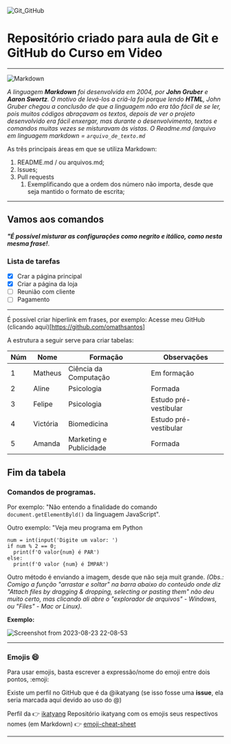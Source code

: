 ![Git_GitHub](https://github.com/omathsantos/CursoEmVideo/assets/88942151/67cd005c-2ec7-4767-9a53-da68ade88a12)


# Repositório criado para aula de Git e GitHub do Curso em Video


---

![Markdown](https://github.com/omathsantos/CursoEmVideo/assets/88942151/05c382a8-1de9-4066-adad-e9f3c939b39f)


_A linguagem __Markdown__ foi desenvolvida em 2004, por **John Gruber** e **Aaron Swortz**. O motivo de levá-los a criá-la foi porque lendo **HTML**, John Gruber chegou a conclusão de que a linguagem não era tão fácil de se ler, pois muitos códigos abraçavam os textos, depois de ver o projeto desenvolvido era fácil enxergar, mas durante o desenvolvimento, textos e comandos muitas vezes se misturavam às vistas. O Readme.md (arquivo em linguagem markdown = ```arquivo_de_texto.md```_

As três principais áreas em que se utiliza Markdown:
1. README.md / ou arquivos.md;
1. Issues;
3. Pull requests
   1. Exemplificando que a ordem dos número não importa, desde que seja mantido o formato de escrita;
---
## Vamos aos comandos

__*"É possível misturar as configurações como negrito e itálico, como nesta mesma frase!*__.

### Lista de tarefas
- [x] Crar a página principal
- [x] Criar a página da loja
- [ ] Reunião com cliente
- [ ] Pagamento
---
É possível criar hiperlink em frases, por exemplo:
Acesse meu GitHub (clicando aqui)[https://github.com/omathsantos]

A estrutura a seguir serve para criar tabelas:

Núm | Nome | Formação | Observações
---|---|---|---
1 | Matheus | Ciência da Computação | Em formação
2 | Aline | Psicologia | Formada
3 | Felipe | Psicologia | Estudo pré-vestibular
4 | Victória | Biomedicina | Estudo pré-vestibular
5 | Amanda | Marketing e Publicidade | Formada

Fim da tabela
---
### Comandos de programas.
Por exemplo: "Não entendo a finalidade do comando `document.getElementByld()` da linguagem JavaScript".

Outro exemplo: "Veja meu programa em Python
```
num = int(input('Digite um valor: ')
if num % 2 == 0;
  print(f'O valor{num} é PAR')
else:
  print(f'O valor {num} é ÍMPAR')
```
Outro método é enviando a imagem, desde que não seja muit grande.
_(Obs.: Comigo a função "arrastar e soltar" na barra abaixo do conteúdo onde diz "Attach files by dragging & dropping, selecting or pasting them" não deu muito certo, mas clicando ali abre o "explorador de arquivos" - Windows, ou "Files" - Mac or Linux)._

**Exemplo:**

![Screenshot from 2023-08-23 22-08-53](https://github.com/omathsantos/CursoEmVideo/assets/88942151/7ae9d1bf-32f8-435d-a367-9f9bd73d4f39)

---

### Emojis 😄

Para usar emojis, basta escrever a expressão/nome do emoji entre dois pontos, :emoji:

Existe um perfil no GitHub que é da @ikatyang (se isso fosse uma **issue**, ela seria marcada aqui devido ao uso do @)

Perfil da 👉 [ikatyang](https://github.com/ikatyang)
Repositório ikatyang com os emojis seus respectivos nomes (em Markdown) 👉 [emoji-cheat-sheet](https://github.com/ikatyang/emoji-cheat-sheet)

---


